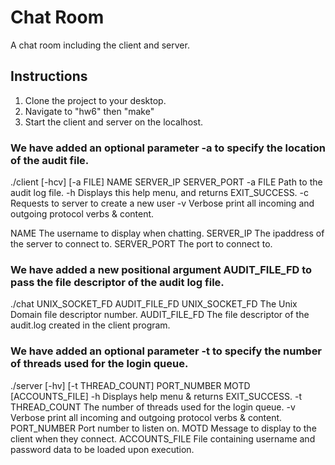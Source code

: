 # Chat Room
A chat room including the client and server. 

## Instructions
1. Clone the project to your desktop.
2. Navigate to "hw6" then "make"
3. Start the client and server on the localhost.

### We have added an optional parameter -a to specify the location of the audit file.
./client [-hcv] [-a FILE] NAME SERVER_IP SERVER_PORT
-a FILE Path to the audit log file.
-h Displays this help menu, and returns EXIT_SUCCESS.
-c Requests to server to create a new user
-v Verbose print all incoming and outgoing protocol verbs
& content.

NAME        The username to display when chatting.
SERVER_IP   The ipaddress of the server to connect to.
SERVER_PORT The port to connect to.

### We have added a new positional argument AUDIT_FILE_FD to pass the file descriptor of the audit log file.
./chat UNIX_SOCKET_FD AUDIT_FILE_FD
UNIX_SOCKET_FD  The Unix Domain file descriptor number.
AUDIT_FILE_FD   The file descriptor of the audit.log created in the
client program.

### We have added an optional parameter -t to specify the number of threads used for the login queue.
./server [-hv] [-t THREAD_COUNT] PORT_NUMBER MOTD [ACCOUNTS_FILE]
-h Displays help menu & returns EXIT_SUCCESS.
-t THREAD_COUNT The number of threads used for the login queue.
-v Verbose print all incoming and outgoing protocol verbs & content.
PORT_NUMBER Port number to listen on.
MOTD Message to display to the client when they connect.
ACCOUNTS_FILE File containing username and password data to be loaded upon
execution.
